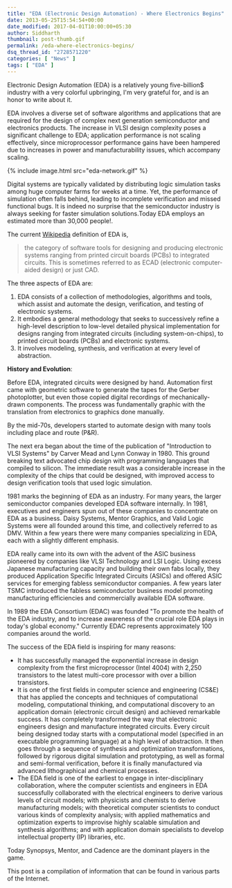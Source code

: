 ```yaml
---
title: "EDA (Electronic Design Automation) - Where Electronics Begins"
date: 2013-05-25T15:54:54+00:00
date_modified: 2017-04-01T10:00:00+05:30
author: Siddharth
thumbnail: post-thumb.gif
permalink: /eda-where-electronics-begins/
dsq_thread_id: "2728571220"
categories: [ "News" ]
tags: [ "EDA" ]
---
```


Electronic Design Automation (EDA) is a relatively young five-billion$ industry with a very colorful upbringing, I'm very grateful for, and is an honor to write about it.

EDA involves a diverse set of software algorithms and applications that are required for the design of complex next generation semiconductor and electronics products. The increase in VLSI design complexity poses a significant challenge to EDA; application performance is not scaling effectively, since microprocessor performance gains have been hampered due to increases in power and manufacturability issues, which accompany scaling.

{% include image.html src="eda-network.gif" %}

Digital systems are typically validated by distributing logic simulation tasks among huge computer farms for weeks at a time. Yet, the performance of simulation often falls behind, leading to incomplete verification and missed functional bugs. It is indeed no surprise that the semiconductor industry is always seeking for faster simulation solutions.Today EDA employs an estimated more than 30,000 people!.

The current [Wikipedia](http://en.wikipedia.org/wiki/Electronic_design_automation) definition of EDA is,

> the category of software tools for designing and producing electronic systems ranging from printed circuit boards (PCBs) to integrated circuits. This is sometimes referred to as ECAD (electronic computer-aided design) or just CAD.

The three aspects of EDA are:

  1. EDA consists of a collection of methodologies, algorithms and tools, which assist and automate the design, verification, and testing of electronic systems.
  2. It embodies a general methodology that seeks to successively refine a high-level description to low-level detailed physical implementation for designs ranging from integrated circuits (including system-on-chips), to printed circuit boards (PCBs) and electronic systems.
  3. It involves modeling, synthesis, and verification at every level of abstraction.

**History and Evolution**:
  
Before EDA, integrated circuits were designed by hand. Automation first came with geometric software to generate the tapes for the Gerber photoplotter, but even those copied digital recordings of mechanically-drawn components. The process was fundamentally graphic with the translation from electronics to graphics done manually.

By the mid-70s, developers started to automate design with many tools including place and route (P&R).
  
The next era began about the time of the publication of "Introduction to VLSI Systems" by Carver Mead and Lynn Conway in 1980. This ground breaking text advocated chip design with programming languages that compiled to silicon. The immediate result was a considerable increase in the complexity of the chips that could be designed, with improved access to design verification tools that used logic simulation.

1981 marks the beginning of EDA as an industry. For many years, the larger semiconductor companies developed EDA software internally. In 1981, executives and engineers spun out of these companies to concentrate on EDA as a business. Daisy Systems, Mentor Graphics, and Valid Logic Systems were all founded around this time, and collectively referred to as DMV. Within a few years there were many companies specializing in EDA, each with a slightly different emphasis.

EDA really came into its own with the advent of the ASIC business pioneered by companies like VLSI Technology and LSI Logic. Using excess Japanese manufacturing capacity and building their own fabs locally, they produced Application Specific Integrated Circuits (ASICs) and offered ASIC services for emerging fabless semiconductor companies. A few years later TSMC introduced the fabless semiconductor business model promoting manufacturing efficiencies and commercially available EDA software.

In 1989 the EDA Consortium (EDAC) was founded "To promote the health of the EDA industry, and to increase awareness of the crucial role EDA plays in today's global economy." Currently EDAC represents approximately 100 companies around the world.

The success of the EDA field is inspiring for many reasons:

  * It has successfully managed the exponential increase in design complexity from the first microprocessor (Intel 4004) with 2,250 transistors to the latest multi-core processor with over a billion transistors.
  * It is one of the first fields in computer science and engineering (CS&E) that has applied the concepts and techniques of computational modeling, computational thinking, and computational discovery to an application domain (electronic circuit design) and achieved remarkable success. It has completely transformed the way that electronic engineers design and manufacture integrated circuits. Every circuit being designed today starts with a computational model (specified in an executable programming language) at a high level of abstraction. It then goes through a sequence of synthesis and optimization transformations, followed by rigorous digital simulation and prototyping, as well as formal and semi-formal verification, before it is finally manufactured via advanced lithographical and chemical processes.
  * The EDA field is one of the earliest to engage in inter-disciplinary collaboration, where the computer scientists and engineers in EDA successfully collaborated with the electrical engineers to derive various levels of circuit models; with physicists and chemists to derive manufacturing models; with theoretical computer scientists to conduct various kinds of complexity analysis; with applied mathematics and optimization experts to improvise highly scalable simulation and synthesis algorithms; and with application domain specialists to develop intellectual property (IP) libraries, etc.

Today Synopsys, Mentor, and Cadence are the dominant players in the game.

This post is a compilation of information that can be found in various parts of the Internet.
